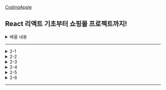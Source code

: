 [CodingApple](https://online.codingapple.com/course/react-basic/)

## React 리액트 기초부터 쇼핑몰 프로젝트까지!
<details>
<summary>배울 내용</summary>

    – class 문법 없이 개발하는 2020스타일 easy-mode 리액트

    – 컴포넌트, Props, State를 이용한 웹앱 개발

    – 리액트로 HTML 모듈화해서 개발하는 법

    – JSX for 반복문, 이벤트 핸들러 등 어떻게 쓰는지 정확히 알려줌

    – 리액트 CLI로 프로젝트 생성, 관리, 빌드하는 법

    – Redux와 context API로 데이터 관리

    – Ajax 등으로 서버 API 요청하는 법 (을 배울 텐데 Ajax가 뭔지 모르니까 그것부터)

    – 라우터로 페이지 나누기

    – 리액트에서 CSS 스타일링 잘하는 법 (styled component, SASS)

    – import/destructuring/arrow function 등 필요한 ES6 문법들

    – 스마트폰에 설치 가능한 Progressive Web App으로 리액트사이트 발행하기

    – (포트폴리오 자랑용) github pages를 이용해 사이트 발행

</details>

-----

<details>
<summary>2-1</summary>

### 쇼핑몰 프로젝트 : 프로젝트 생성 & Bootstrap 설치

npm, nsx install을 사용했을 때 설치가 오래 걸린다면?

```
구글에 'yarn 1' 검색 후 installer 설치 + 컴퓨터 재시작

yarn : npm보다 훨씬 빠른 라이브러리 설치 속도, 안정성을 자랑
       npm install ~~ => yarn add ~~
       npm run start => yarn start
```
새로운 프로젝트 생성
```
작업 폴더를 VScode 에디터로 오픈한 뒤 터미널 오픈
리액트 설치 명령어 입력 npx create-react-app shop
shop이라는 폴더를 VScode 에디터로 오픈한 뒤 코딩 시작~
터미널에서 yarn start 명령어로 미리보기 띄우기
```
CSS 쌩코딩하기 귀찮다? Bootstrap 라이브러리를 설치하자
```
Bootstrap은 원조 라이브러리이고, 리액트에 맞게 변형한 React Bootstrap을 설치
터미널에서 npm install react-bootstrap bootstrap 또는 yarn add react-bootstrap bootstrap

때에 따라 특정 스타일을 사용할 때 Bootstrap CSS 파일을 요구하는 경우가 있음
사이트에 있는 CSS 파일을 index.html 파일의 <head> 태그 안에 복붙!

Bootstarp 설치가 잘 되었는지 테스트 하고싶다
  1. getbootstrap.com 들어간 후 Documentation 탭으로 이동
  2. 원하는 레이아웃을 검색 ex) Button
  3. 그 중에 원하는 버튼의 HTML을 내 App.js에 복붙
  4. 미리보기에서 버튼이 뜬다면 설치 성공
```

</details>

<details>
<summary>2-2</summary>

### 평화로운 쇼핑몰 레이아웃 디자인시간

#### Bootstrap을 이용한 레이아웃 디자인

상단메뉴(Navbar) 만들기
```
1. react bootstrap 공식사이트 Component 메뉴에서 navbar 검색
2. 마음에 드는 navbear의 HTML 예제코드를 복붙
3. import { Navbar } from 'react-bootstrap'; (딸려온 컴포넌트들도 전부 import 해줘야 함)
```
대문(Jumbotron) 만들기
```
navbar와 똑같이 작업 ㄱㄱ 

배경이미지를 넣으려면 
  1. <Jumbotron className="background">
  2. CSS 파일로 가서 .background{} 안에 스타일 작성
  3. src 폴더에 이미지파일을 옮겨서 ./image.jpg
```
상품 레이아웃 만들기
```
상품 이미지를 가로로 3개, 모바일에선 세로 1열로 진열하고 싶다 (가로 3분할)
  Bootstrap 사용하기
  <div className="col-md-4">상품1</div>
  <div className="col-md-4">상품2</div>
  <div className="col-md-4">상품3</div>
```

</details>

<details>
<summary>2-3</summary>

### 코드가 넘나 길어진다면 import / export 사용해보기

데이터바인딩을 하고싶은데 데이터가 너무 길다?
```
import / export 문법으로 변수나 함수나 자료형을 다른 파일로 저장해둔 뒤에 불러오기

data.js에서 App.js 이렇게 변수, 혹은 데이터를 보내려면
   1. 일단 data.js에서] 원하는 데이터를 export 하고
   2. App.js에서는 data.js를 import 하면 됨
   ex)
   (data.js 파일)
   var 중요데이터 = 'Moon';
   export default 중요데이터;
     => 변수명, 함수명, 자료형 전부 배출 가능
        파일마다 export default 라는 키워드는 하나만 사용 가능

   (App.js 파일)
   import 중요데이터 from './data.js';
     => 변수명이라는 부분은 자유롭게 작성 가능
        경로 쓸 때, ./ 라는 것은 현재 경로

여러개의 변수들을 내보내고 싶으면
   ex)
   (data.js 파일)
   var name1 = 'Moon';
   var name2 = 'Kim';
   export default name1, name2;
   (App.js 파일)
   import {name1, name2} from './data.js';
      => 변수명을 자유롭게 작명이 불가능하고 export 했던 변수명 그대로 사용
```
쇼핑몰 데이터를 state로 저장하고 싶은데 너무 길다, 다른 파일로 빼자
```
1. data.js 에 데이터를 저장하고
2. App.js 에 import Data from './data.js';
3. 사용하고 싶은 곳에서 let [shoes, shoes변경] = useState(Data);
```
3개의 상품 데이터를 알맞는 HTML 자리에 데이터바인딩 하기
```
ex)
~~~HTML잔뜩~~~
<div className = "col-md-4">
   <img src = "https://codingapple1.github.io/shop/shoes1.jpg" width = "100%" />
   <h4>{shoes[0].title}</h4>
   <p>{shoes[0].content} & {shoes[0].price}</p>
</div>
~~~shoes[1]~~~
~~~shoes[2]~~~
```

</details>

<details>
<summary>2-4</summary>

### 해설 : 상품목록 Component화 + 반복문

상품 레이아웃 컴포넌트화 하기
```
1. "col-md-4" 라는 div 박스들을 컴포넌트로 만들기
   function Goods(){
      return (
         <div classNmae="col-md-4">
            <h4>{ shoes[0].title }</h4>
            <p>{ shoes[0].content } & { shoes[0].price }</p>
         </div>
      )
   }
2. App(){} 안에 필요한 위치에 <Goods /> 추가
3. shoes라는 변수는 App 컴포넌트에 있고 Goods 컴포넌트에 없으니 props로 전송해주기
   <Goods shoes = {shoes} />

   function Goods(props){
      return (
         <div classNmae="col-md-4">
            <h4>{ props.shoes[0].title }</h4>
            <p>{ props.shoes[0].content } & { props.shoes[0].price }</p>
         </div>
      )
   }
```
각각의 Goods 컴포넌트마다 다른 데이터 전송해주기
```
shoes라는 [{}, {}, {}] 를 전부 다 전송하지 않고 하나의 {} 오브젝트만 각각 전송
   1. <Card shoes={shoes[0]} />
      <Card shoes={shoes[1]} />
      <Card shoes={shoes[2]} />
   2. <h4>{ props.shoes.title }</h4>
      <p>{ props.shoes.content } & { props.shoes.price }</p>
```
Goods 컴포넌트 반복문 돌리기
```
shoes 라는 state 갯수만큼 돌려야하니까 shoes에 map 붙이기
   {
      shoes.map((a, i) => {
      return <Goods shoes = {shoes{i}} />
      });
   }
   => map 반복문 안에는 2개의 파라미터가 들어갈 수 있음 (a, i)
      a는 shoes라는 array에 있던 하나하나의 데이터를 의미
      i는 반복문을 돌면서 1씩 증가하는 정수 (0, 1, 2 ...)
```
상품 이미지들 데이터바인딩 하기
```
1. <img src=”~~~/shoes1.jpg”> 이렇게 하드코딩 되어있는 코드를
2. <img src={ ~~~ shoes반복문돌때마다1,2,3으로변하는변수.jpg} /> 로 변경
   <img src={ 'https://codingapple1.github.io/shop/shoes' + i + '.jpg' } width="100%"/>
   => i는 map 안에 i라는 변수 (0, 1, 2 ...)
3. i라는 변수는 App 컴포넌트가 가지고 있는 변수이기 때문에 props로 전송
   { 
      shoes.map((a,i)=>{
         return <Card shoes={shoes[i]} i={i} />
      });
   }
   <img src={ 'https://codingapple1.github.io/shop/shoes' + (props.i+1) + '.jpg' } width="100%"/>
```

</details>


<details>
<summary>2-5</summary>

### React Router 1 : 셋팅과 기본 라우팅

설치 / 셋팅
```
yarn add ract-router-dom
(index.js 파일)
import { BrowserRouter } from 'react-router-dom';
ReactDOM.render(
   <React.StrictMode>
      <BrowserRouter>
      <App/>
      </BrowserRouter>
   </React.StrictMode>
   document.getElementById('root')
);
   => BrowerRouter는 사이트 방문시 주소에 # 없이 깔끔
   => HashRouter는 사이트 방문시 URL 맨 뒤에 /#/이 붙은 채로 시작
      원래는 브라우저 주소창에 뭔가 페이지를 입력하면 서버에게 특정 페이지 좀 보여달라는 요청이 됨
      하지만 현재는 요청할 서버가 없고 그냥 리액트가 라우팅을 담당 중
      그래서 잘못하면 있지도 않은 페이지를 서버에 요청해서 404 Page Not Found 에러가 뜰 수 있음
      실수로 서버에게 요청하지 않게 하려면 안전하게 # 붙이기
      브라우저 주소창에서 # 뒤에 붙은 것들은 절대 서버로 요청되지 않음
```
라우팅 (페이지 나누기)
```
1. / 여기로 접속하면 메인페이지 보여주기
2. /detail 로 접속하면 상세페이지 보여주기

라우팅을 하려면
   1. 여러가지 태그들 import 
      import { Link, Route, Switch } from 'react-router-dom';
   2. 원하는 곳에 <Route></Route> 태그 작성
   3. <Route> 안에 path와 path 방문 시 보여줄 HTML 작성
      ex)
      <div>
         ~~~HTML잔뜩~~~
         <Route path = "/">
            <div>메인페이지</div>
         <Route>
         <Route path = "/detail">
            <div>상세페이지</div>
         <Route>
      </div>
   4. 브라우저 주소창에
      http://localhost:3000/ 로 접속하면 "메인페이지", 
      http://localhost:3000/detail 로 접속하면 "상세페이지"가 보임
   => 참고로 <Route path = "/어쩌고" component = {Goods}></Route>를 작성하면 /어쩌고 라는 경로로 접속했을 때 Goods 라는 컴포넌트를 보여줌
      
/detail로 접속했는데 왜 상세페이지, 메인페이지 둘 다 보여줘?
   => /detail 이라고 적으면 / 라는 경로도 포함 되어있음
      싫으면 / 경로에 exact 라는 속성을 부여해주면 됨
      ex) 
      <Route exact path="/"> 
         <div>메인페이지에요</div> 
      </Route> 
```

</details>

<details>
<summary>2-6</summary>

### React Router 2 : Link, Switch, history 기능

< Detail > 을 다른 파일에 저장해둔 뒤 App.js까지 import 해오기
```
1. src 폴더 내에 Detaill.js 파일을 만들고
2. import React from 'react';
3. function Detail(){ return( ~~~HTML잔뜩~~~ ) };
4. 맨 마지막 줄에 Detail 이라는 함수를 export default Detail
5. (App.js 파일) 
   import Detail from'./Detail.js';
   <Route path = "/detail">
      <Detail/>
   </Route>
```   
Link 태그로 페이지 이동 버튼 만들기
```
상단메뉴(Navbar)로 이동
   <Nav.Link> <Link to = "/">Home</Link> </Nav.Link>
   <Nav.Link> <Link to = "/detail">Detail</Link> </Nav.Link>
   => Link 태그를 사용하고 to 속성을 이용해 경로만 지정해주면 됨
```
다른 방법으로 페이지 이동 기능 만들기
```
1. import {useHistory} from 'react-router-dom';
2. let history = useHistory();
   -> useHistory() : 페이지 이동 내역 + 여러가지 유용한 함수
                     history 라는 변수엔 큰 object{} 자료가 하나 저장되어있음
3. goBack() : 페이지가 뒤로 간다
   <button onClick = { () => { history.goBack() }} >뒤로가기</Button>
4. push() : 커스텀 페이지로 이동하는 기능을 만들고 싶다
   <button onClick = { () => { history.push('/') }} >뒤로가기</button>
```
Switch 컴포넌트에 대해 알아보자
```
Switch : 매치되는 <Route> 들을 전부 보여주지 말고 한 번에 하나만 보여주세요~
   => path = "/:id" : /슬래시 뒤에 모든 문자가 오면 이 Route로 안내해주세요~
      그럼 /detail로 이동하면 (1)<Detail> (2)<div>새로만든route</div> 둘 다 보여줌
      왜냐면 리액트 라우터는 그냥 URL 매치되는 것들 전부 다 보여주니깐
      한 번에 하나의 <Route>만 보여주고 싶다?
      => <Route>들을 위에서 import 해온 <Switch> 태그로 감싸면 됨
         감싸주면 여러 개의 Route가 매칭이 되어도 맨 위의 Route 하나만 보여줌
         이걸 응용하면 / 경로 문제도, exact도 쓰지 않고 해결 가능
```

</details>

-----